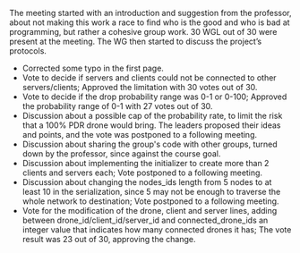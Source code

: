 The meeting started with an introduction and suggestion from the professor, about not
making this work a race to find who is the good and who is bad at programming, but rather a
cohesive group work.
30 WGL out of 30 were present at the meeting.
The WG then started to discuss the project’s protocols.
* Corrected some typo in the first page.
* Vote to decide if servers and clients could not be connected to other servers/clients;
Approved the limitation with 30 votes out of 30.
* Vote to decide if the drop probability range was 0-1 or 0-100;
Approved the probability range of 0-1 with 27 votes out of 30.
* Discussion about a possible cap of the probability rate, to limit the risk that a 100% PDR drone would bring. The leaders proposed their ideas and points, and the vote
was postponed to a following meeting.
* Discussion about sharing the group's code with other groups, turned down by the
professor, since against the course goal.
* Discussion about implementing the initializer to create more than 2 clients and
servers each; Vote postponed to a following meeting.
* Discussion about changing the nodes_ids length from 5 nodes to at least 10 in the
serialization, since 5 may not be enough to traverse the whole network to destination;
Vote postponed to a following meeting.
* Vote for the modification of the drone, client and server lines, adding between
drone_id/client_id/server_id and connected_drone_ids an integer value that indicates
how many connected drones it has; The vote result was 23 out of 30, approving the
change.
